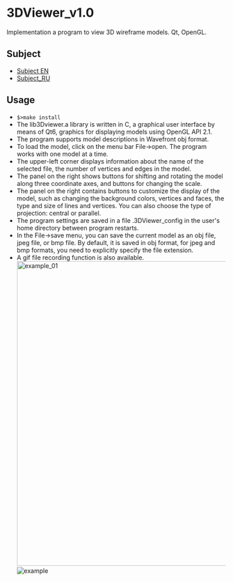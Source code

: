 # 3DViewer_v1.0

Implementation a program to view 3D wireframe models. Qt, OpenGL.

## Subject

- [Subject EN](.misc/docs/subject_en.md)
- [Subject_RU](.misc/docs/subject_ru.md)

## Usage

- `$>make install`
- The lib3Dviewer.a library is written in C, a graphical user interface by means of Qt6, graphics for displaying models using OpenGL API 2.1.
- The program supports model descriptions in Wavefront obj format.
- To load the model, click on the menu bar File->open. The program works with one model at a time.
- The upper-left corner displays information about the name of the selected file, the number of vertices and edges in the model.
- The panel on the right shows buttons for shifting and rotating the model along three coordinate axes, and buttons for changing the scale.
- The panel on the right contains buttons to customize the display of the model, such as changing the background colors, vertices and faces, the type and size of lines and vertices. You can also choose the type of projection: central or parallel.
- The program settings are saved in a file .3DViewer_config in the user's home directory between program restarts.
- In the File->save menu, you can save the current model as an obj file, jpeg file, or bmp file. By default, it is saved in obj format, for jpeg and bmp formats, you need to explicitly specify the file extension.
- A gif file recording function is also available. \
  <img src="./misc/images/example_01.png" alt="example_01" width="700"/> \
  ![example](https://github.com/Vojan-Najov/3DViewer_v1.0/blob/main/misc/images/example.gif)

